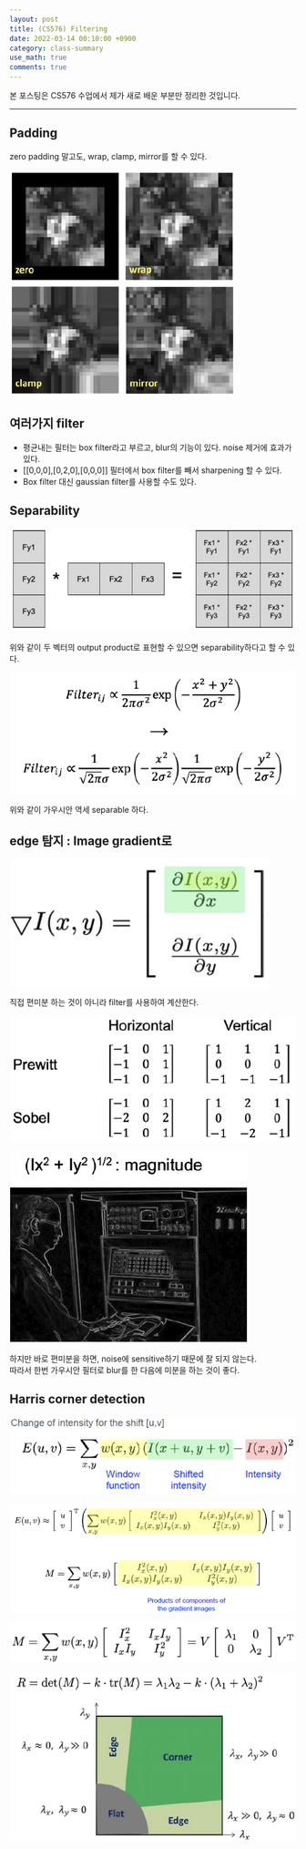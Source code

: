 ```yaml
---
layout: post
title: (CS576) Filtering
date: 2022-03-14 00:10:00 +0900
category: class-summary
use_math: true
comments: true
---
```


본 포스팅은 CS576 수업에서 제가 새로 배운 부분만 정리한 것입니다.

---

## Padding

zero padding 말고도, wrap, clamp, mirror를 할  수 있다.

![alt image](/public/img/220314/paddign.png)

## 여러가지 filter

- 평균내는 필터는 box filter라고 부르고, blur의 기능이 있다. noise 제거에 효과가 있다.
- [[0,0,0],[0,2,0],[0,0,0]] 필터에서 box filter를 빼서 sharpening 할 수 있다.
- Box filter 대신 gaussian filter를 사용할 수도 있다.

## Separability

![alt image](/public/img/220314/separability.png)

위와 같이 두 벡터의 output product로 표현할 수 있으면 separability하다고 할 수 있다.

![alt image](/public/img/220314/gaussian_separability.png)

위와 같이 가우시안 역세 separable 하다.

## edge 탐지 : Image gradient로

![alt image](/public/img/220314/image_gradient.png)

직접 편미분 하는 것이 아니라 filter를 사용하여 계산한다.

![alt image](/public/img/220314/grad_filter.png)

![alt img](../public/img/220314/gradient_magnitude.png)

하지만 바로 편미분을 하면, noise에 sensitive하기 때문에 잘 되지 않는다. <br>
따라서 한번 가우시안 필터로 blur를 한 다음에 미분을 하는 것이 좋다.

## Harris corner detection

![alt img](../public/img/220314/harris_corner.png)

![alt img](../public/img/220314/harris_corner2.png)

![alt img](../public/img/220314/harris_corner3.png)

![alt img](../public/img/220314/corner_response.png)